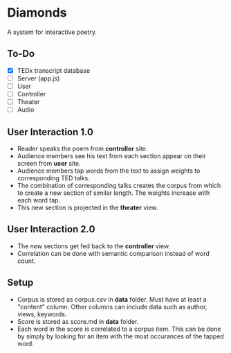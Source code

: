 # Diamonds
A system for interactive poetry.

## To-Do
- [x] TEDx transcript database
- [ ] Server (app.js)
- [ ] User
- [ ] Controller
- [ ] Theater
- [ ] Audio

## User Interaction 1.0
- Reader speaks the poem from **controller** site.
- Audience members see his text from each section appear on their screen from **user** site.
- Audience members tap words from the text to assign weights to corresponding TED talks.
- The combination of corresponding talks creates the corpus from which to create a new section of similar length. The weights increase with each word tap.
- This new section is projected in the **theater** view. 

## User Interaction 2.0
- The *new* sections get fed back to the **controller** view. 
- Correlation can be done with semantic comparison instead of word count.

## Setup
- Corpus is stored as corpus.csv in **data** folder. Must have at least a "content" column. Other columns can include data such as author, views, keywords. 
- Score is stored as score.md in **data** folder.
- Each word in the score is correlated to a corpus item. This can be done by simply by looking for an item with the most occurances of the tapped word.